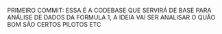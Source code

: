PRIMEIRO COMMIT: ESSA É A CODEBASE QUE SERVIRÁ DE BASE PARA ANÁLISE DE DADOS DA FORMULA 1, A IDEIA VAI SER ANALISAR O QUÃO BOM SÃO CERTOS PILOTOS ETC
